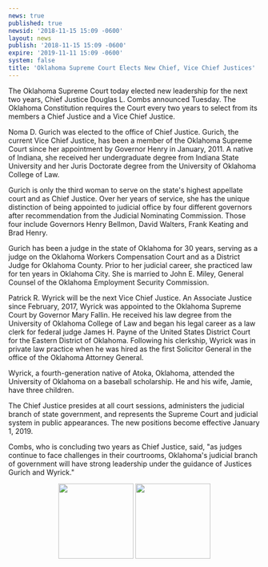 ```yaml
---
news: true
published: true
newsid: '2018-11-15 15:09 -0600'
layout: news
publish: '2018-11-15 15:09 -0600'
expire: '2019-11-11 15:09 -0600'
system: false
title: 'Oklahoma Supreme Court Elects New Chief, Vice Chief Justices'
---
```

The Oklahoma Supreme Court today elected new leadership for the next two years, Chief Justice Douglas L. Combs announced Tuesday.  The Oklahoma Constitution requires the Court every two years to select from its members a Chief Justice and a Vice Chief Justice.

Noma D. Gurich was elected to the office of Chief Justice.  Gurich, the current Vice Chief Justice, has been a member of the Oklahoma Supreme Court since her appointment by Governor Henry in January, 2011.  A native of Indiana, she received her undergraduate degree from Indiana State University and her Juris Doctorate degree from the University of Oklahoma College of Law.  

Gurich is only the third woman to serve on the state's highest appellate court and as Chief Justice. Over her years of service, she has the unique distinction of being appointed to judicial office by four different governors after recommendation from the Judicial Nominating Commission.  Those four include Governors Henry Bellmon, David Walters, Frank Keating and Brad Henry.

Gurich has been a judge in the state of Oklahoma for 30 years, serving as a judge on the Oklahoma Workers Compensation Court and as a District Judge for Oklahoma County.  Prior to her judicial career, she practiced law for ten years in Oklahoma City.  She is married to John E. Miley, General Counsel of the Oklahoma Employment Security Commission.

Patrick R. Wyrick will be the next Vice Chief Justice.  An Associate Justice since February, 2017, Wyrick was appointed to the Oklahoma Supreme Court by Governor Mary Fallin.  He received his law degree from the University of Oklahoma College of Law and began his legal career as a law clerk for federal judge James H. Payne of the United States District Court for the Eastern District of Oklahoma. Following his clerkship, Wyrick was in private law practice when he was hired as the first Solicitor General in the office of the Oklahoma Attorney General. 

Wyrick, a fourth-generation native of Atoka, Oklahoma, attended the University of Oklahoma on a baseball scholarship. He and his wife, Jamie, have three children.

The Chief Justice presides at all court sessions, administers the judicial branch of state government, and represents the Supreme Court and judicial system in public appearances.  The new positions become effective January 1, 2019. 

Combs, who is concluding two years as Chief Justice, said, "as judges continue to face challenges in their courtrooms, Oklahoma's judicial branch of government will have strong leadership under the guidance of Justices Gurich and Wyrick."

<div style="text-align: center;">
<img style="width: 150px;" src="http://www.oscn.net/images/judges/id/nomagurich.jpg" alt=""/>
<img style="width: 150px;" src="http://www.oscn.net/images/judges/id/patrickwyrick.jpg" alt=""/>
</div>
